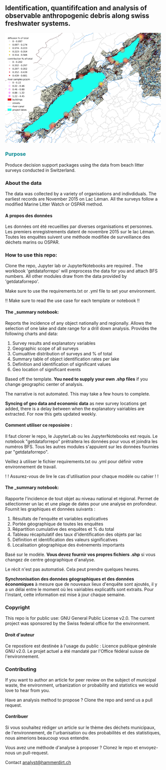 ## Identification, quantififcation and analysis of observable anthropogenic debris along swiss freshwater systems.
![map of bielersee and neuch](https://github.com/hammerdirt-analyst/iqals/blob/main/diffusionxweb.png)

### <span style="color:#008891">Purpose</span>

Produce decision support packages using the data from beach litter surveys conducted in Switzerland.

### About the data

The data was collected by a variety of organisations and indivdiduals. The earliest records are November 2015 on Lac Léman. All the surveys follow a modified Marine Litter Watch or OSPAR method.

#### A propos des données

Les données ont été recueillies par diverses organisations et personnes. Les premiers enregistrements datent de novembre 2015 sur le lac Léman. Toutes les enquêtes suivent une méthode modifiée de surveillance des déchets marins ou OSPAR.

### How to use this repo:

Clone the repo, Jupyter lab or JupyterNotebooks are required . The workbook 'getdataforrepo' will preprocess the data for you and attach BFS numbers. All other modules draw from the data provided by 'getdataforrepo'.

Make sure to use the requirements.txt or .yml file to set your environment.

!! Make sure to read the use case for each template or notebook !!

#### The \_summary notebook:

Reports the incidence of any object nationally and regionally. Allows the selection of one lake and date range for a drill down analysis. Provides the following charts and data:

1. Survey results and explanatory variables
2. Geographic scope of all surveys
3. Cumualtive distribution of surveys and % of total
4. Summary table of object identification rates per lake
5. Definition and identification of significant values
6. Geo location of significant events

Based off the template. **You need to supply your own .shp files** if you change geographic center of analysis.

The narrative is not automated. This may take a few hours to complete.

**Syncing of geo data and economic data** as new survey locations get added, there is a delay between when the explanatory vairiables are extracted. For now this gets updated weekly.

#### Comment utiliser ce reposioire :

Il faut cloner le repo, le JupyterLab ou les JupyterNotebooks est requis. Le notebook "getdataforrepo" prétraitera les données pour vous et joindra les numéros BFS. Tous les autres modules s'appuient sur les données fournies par "getdataforrepo".

Veillez à utiliser le fichier requirements.txt ou .yml pour définir votre environnement de travail.

! ! Assurez-vous de lire le cas d'utilisation pour chaque modèle ou cahier ! !

#### The \_summary notebook:

Rapporte l'incidence de tout objet au niveau national et régional. Permet de sélectionner un lac et une plage de dates pour une analyse en profondeur. Fournit les graphiques et données suivants :

1. Résultats de l'enquête et variables explicatives
2. Portée géographique de toutes les enquêtes
3. Répartition cumulative des enquêtes et % du total
4. Tableau récapitulatif des taux d'identification des objets par lac
5. Définition et identification des valeurs significatives
6. Localisation géographique des événements importants

Basé sur le modèle. **Vous devez fournir vos propres fichiers .shp** si vous changez de centre géographique d'analyse. 

Le récit n'est pas automatisé. Cela peut prendre quelques heures.


**Synchronisation des données géographiques et des données économiques** à mesure que de nouveaux lieux d'enquête sont ajoutés, il y a un délai entre le moment où les vairiables explicatifs sont extraits. Pour l'instant, cette information est mise à jour chaque semaine.

### Copyright

This repo is for public use: GNU General Public License v2.0. The current project was sponsored by the Swiss federal office for the environment.

#### Droit d'auteur

Ce repostiore est destinée à l'usage du public : Licence publique générale GNU v2.0. Le projet actuel a été mandaté par l'Office fédéral suisse de l'environnement.


### Contributing

If you want to author an article for peer review on the subject of municipal waste, the environment, urbanization or probability and statistics we would love to hear from you.

Have an analysis method to propose ? Clone the repo and send us a pull request.

#### Contribuer

Si vous souhaitez rédiger un article sur le thème des déchets municipaux, de l'environnement, de l'urbanisation ou des probabilités et des statistiques, nous aimerions beaucoup vous entendre.

Vous avez une méthode d'analyse à proposer ? Clonez le repo et envoyez-nous un pull-request.

Contact analyst@hammerdirt.ch
